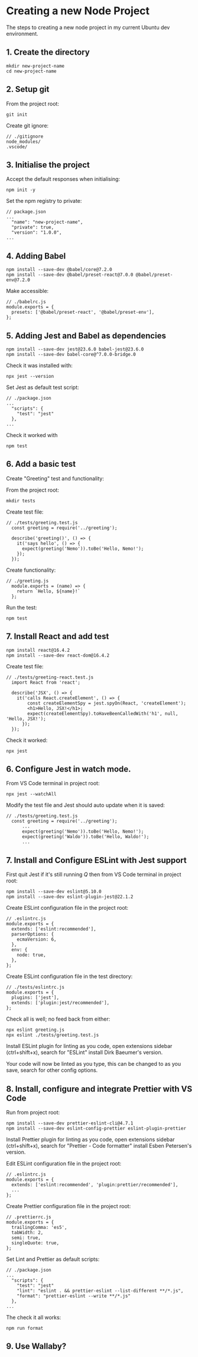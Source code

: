 # Creating a new Node Project
The steps to creating a new node project in my current Ubuntu dev environment.

## 1. Create the directory
```
mkdir new-project-name
cd new-project-name
```

## 2. Setup git
From the project root:
```
git init
```

Create git ignore:
```
// ./gitignore
node_modules/
.vscode/
```

## 3. Initialise the project
Accept the default responses when initialising:
```
npm init -y
```

Set the npm registry to private:
```
// package.json
...
  "name": "new-project-name",
  "private": true,
  "version": "1.0.0",
...
```

## 4. Adding Babel
```
npm install --save-dev @babel/core@7.2.0
npm install --save-dev @babel/preset-react@7.0.0 @babel/preset-env@7.2.0
```

Make accessible:
```
// ./babelrc.js
module.exports = {
  presets: ['@babel/preset-react', '@babel/preset-env'],
};
```

## 5. Adding Jest and Babel as dependencies
```
npm install --save-dev jest@23.6.0 babel-jest@23.6.0
npm install --save-dev babel-core@^7.0.0-bridge.0
```

Check it was installed with:
```
npx jest --version
```

Set Jest as default test script:
```
// ./package.json
...
  "scripts": {
    "test": "jest"
  },
...
```

Check it worked with
```
npm test
```

## 6. Add a basic test
Create "Greeting" test and functionality:

From the project root:
```
mkdir tests
```

Create test file:
```
// ./tests/greeting.test.js
  const greeting = require('../greeting');

  describe('greeting()', () => {
    it('says hello', () => {
      expect(greeting('Nemo')).toBe('Hello, Nemo!');
    });
  });      
```

Create functionality:
```
// ./greeting.js
  module.exports = (name) => {
    return `Hello, ${name}!`
  };      
```

Run the test:
```
npm test
```

## 7. Install React and add test
```
npm install react@16.4.2
npm install --save-dev react-dom@16.4.2
```

Create test file:
```
// ./tests/greeting-react.test.js
  import React from 'react';

  describe('JSX', () => {
    it('calls React.createElement', () => {
        const createElementSpy = jest.spyOn(React, 'createElement');
        <h1>Hello, JSX!</h1>;
        expect(createElementSpy).toHaveBeenCalledWith('h1', null, 'Hello, JSX!');
      });    
  });      
```

Check it worked:
```
npx jest
```



## 6. Configure Jest in watch mode.
From VS Code terminal in project root:
```
npx jest --watchAll
```

Modify the test file and Jest should auto update when it is saved:
```
// ./tests/greeting.test.js
  const greeting = require('../greeting');
      ...
      expect(greeting('Nemo')).toBe('Hello, Nemo!');
      expect(greeting('Waldo')).toBe('Hello, Waldo!');
      ...  
```

## 7. Install and Configure ESLint with Jest support
First quit Jest if it's still running *Q* then
from VS Code terminal in project root:
```
npm install --save-dev eslint@5.10.0
npm install --save-dev eslint-plugin-jest@22.1.2
```

Create ESLint configuration file in the project root:
```
// .eslintrc.js
module.exports = {
  extends: ['eslint:recommended'],
  parserOptions: {
    ecmaVersion: 6,
  },
  env: {
    node: true,
  },
};
```

Create ESLint configuration file in the test directory:
```
// ./tests/eslintrc.js
module.exports = {
  plugins: ['jest'],
  extends: ['plugin:jest/recommended'],
};
```

Check all is well; no feed back from either:
```
npx eslint greeting.js
npx eslint ./tests/greeting.test.js
```

Install ESLint plugin for linting as you code, open extensions
sidebar (ctrl+shift+x), search for "ESLint" install Dirk Baeumer's version.

Your code will now be linted as you type, this can be changed to as you save, search for other config options.

## 8. Install, configure and integrate Prettier with VS Code
Run from project root:
```
npm install --save-dev prettier-eslint-cli@4.7.1
npm install --save-dev eslint-config-prettier eslint-plugin-prettier
```

Install Prettier plugin for linting as you code, open extensions
sidebar (ctrl+shift+x), search for "Prettier - Code formatter" install Esben Petersen's version.

Edit ESLint configuration file in the project root:
```
// .eslintrc.js
module.exports = {
  extends: ['eslint:recommended', 'plugin:prettier/recommended'],
  ...
};
```

Create Prettier configuration file in the project root:
```
// .prettierrc.js
module.exports = {
  trailingComma: 'es5',
  tabWidth: 2,
  semi: true,
  singleQuote: true,
};
```

Set Lint and Prettier as default scripts:
```
// ./package.json
...
  "scripts": {
    "test": "jest"
    "lint": "eslint . && prettier-eslint --list-different **/*.js",
    "format": "prettier-eslint --write **/*.js"    
  },
...
```
The check it all works:
```
npm run format
```

## 9. Use Wallaby?

